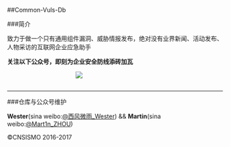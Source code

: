 ##Common-Vuls-Db


###简介

致力于做一个只有通用组件漏洞、威胁情报发布，绝对没有业界新闻、活动发布、人物采访的互联网企业应急助手

**关注以下公众号，即刻为企业安全防线添砖加瓦**

<img src="https://github.com/We5ter/Common-Vuls-Db/blob/master/qrcode_for_gh_ada8f4239586_258.jpg" style="padding-left:160px;padding-bottom:15px;">

<hr>

###仓库与公众号维护

**Wester**(sina weibo:<a href="http://weibo.com/zzyme" target="_blank">@西风微雨_Wester</a>) && **Martin**(sina weibo:<a href="http://weibo.com/u/1312149403" target="_blank">@Mart1n_ZHOU</a>)

&copy;CNSISMO 2016-2017
